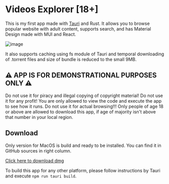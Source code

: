 # Videos Explorer [18+]

This is my first app made with [Tauri](https://tauri.studio/) and Rust. It allows you to browse popular website with adult content, supports search, and has Material Design made with MUI and React.

![image](https://user-images.githubusercontent.com/59040542/149215766-996d640e-61be-4215-a5c3-12a992141286.png)

It also supports caching using fs module of Tauri and temporal downloading of .torrent files and size of bundle is reduced to the small 9MB.

## ⚠️ APP IS FOR DEMONSTRATIONAL PURPOSES ONLY ⚠️

Do not use it for piracy and illegal copying of copyright material! Do not use it for any profit! You are only allowed to view the code and execute the app to see how it runs. Do not use it for actual browsing!!! Only people of age 18 or above are allowed to download this app, if age of majority isn't above that number in your local region.

## Download

Only version for MacOS is build and ready to be installed. You can find it in GitHub sources in right column.

[Click here to download dmg](https://github.com/VityaSchel/mypron/releases)

To build this app for any other platform, please follow instructions by Tauri and execute `npm run tauri build`.
